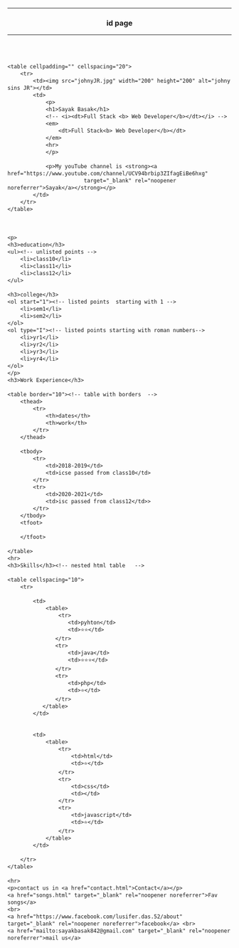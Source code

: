 <head>
    <title>Euntraprener</title>
</head>

<body>
    <center>
        <hr size="3" noshade />
        <p>
        <h3>id page</h3>
        </p>
        <hr size="3" noshade />
    </center>
    <br><br>

    <table cellpadding="" cellspacing="20">
        <tr>
            <td><img src="johnyJR.jpg" width="200" height="200" alt="johny sins JR"></td>
            <td>
                <p>
                <h1>Sayak Basak</h1>
                <!-- <i><dt>Full Stack <b> Web Developer</b></dt></i> -->
                <em>
                    <dt>Full Stack<b> Web Developer</b></dt>
                </em>
                <hr>
                </p>

                <p>My youTube channel is <strong><a href="https://www.youtube.com/channel/UCV94brbip3ZIfagEiBe6hxg"
                            target="_blank" rel="noopener noreferrer">Sayak</a></strong></p>
            </td>
        </tr>
    </table>



    <p>
    <h3>education</h3>
    <ul><!-- unlisted points -->
        <li>class10</li>
        <li>class11</li>
        <li>class12</li>
    </ul>

    <h3>college</h3>
    <ol start="1"><!-- listed points  starting with 1 -->
        <li>sem1</li>
        <li>sem2</li>
    </ol>
    <ol type="I"><!-- listed points starting with roman numbers-->
        <li>yr1</li>
        <li>yr2</li>
        <li>yr3</li>
        <li>yr4</li>
    </ol>
    </p>
    <h3>Work Experience</h3>

    <table border="10"><!-- table with borders  -->
        <thead>
            <tr>
                <th>dates</th>
                <th>work</th>
            </tr>
        </thead>

        <tbody>
            <tr>
                <td>2018-2019</td>
                <td>icse passed from class10</td>
            </tr>
            <tr>
                <td>2020-2021</td>
                <td>isc passed from class12</td>>
            </tr>
        </tbody>
        <tfoot>

        </tfoot>

    </table>
    <hr>
    <h3>Skills</h3><!-- nested html table   -->

    <table cellspacing="10">
        <tr>

            <td>
                <table>
                    <tr>
                       <td>pyhton</td>
                       <td>⭐⭐</td>
                   </tr>
                   <tr>
                       <td>java</td>
                       <td>⭐⭐⭐</td>
                   </tr>
                   <tr>
                       <td>php</td>
                       <td>⭐</td>
                   </tr>
               </table>
            </td>


            <td>
                <table>
                    <tr>
                        <td>html</td>
                        <td>⭐</td>
                    </tr>
                    <tr>
                        <td>css</td>
                        <td></td>
                    </tr>
                    <tr>
                        <td>javascript</td>
                        <td>⭐</td>
                    </tr>
                </table>
            </td>

        </tr>
    </table>

    <hr>
    <p>contact us in <a href="contact.html">Contact</a></p>
    <a href="songs.html" target="_blank" rel="noopener noreferrer">Fav songs</a>
    <br>
    <a href="https://www.facebook.com/lusifer.das.52/about" target="_blank" rel="noopener noreferrer">facebook</a> <br>
    <a href="mailto:sayakbasak842@gmail.com" target="_blank" rel="noopener noreferrer">mail us</a>
</body>
